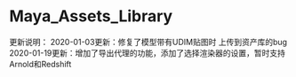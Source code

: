 # Maya_Assets_Library
更新说明：
2020-01-03更新：修复了模型带有UDIM贴图时 上传到资产库的bug
2020-01-19更新：增加了导出代理的功能，添加了选择渲染器的设置，暂时支持Arnold和Redshift
